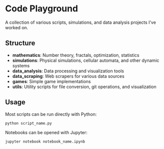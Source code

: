 # Code Playground

A collection of various scripts, simulations, and data analysis projects I've worked on.

## Structure

- **mathematics**: Number theory, fractals, optimization, statistics
- **simulations**: Physical simulations, cellular automata, and other dynamic systems
- **data_analysis**: Data processing and visualization tools
- **data_scraping**: Web scrapers for various data sources
- **games**: Simple game implementations
- **utils**: Utility scripts for file conversion, git operations, and visualization

## Usage

Most scripts can be run directly with Python:

```bash
python script_name.py
```

Notebooks can be opened with Jupyter:

```bash
jupyter notebook notebook_name.ipynb
```
